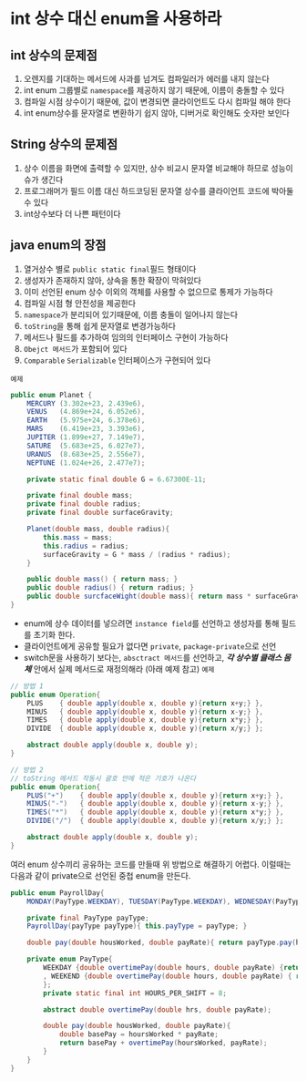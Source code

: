 # int 상수 대신 enum을 사용하라

## int 상수의 문제점
1. 오렌지를 기대하는 메서드에 사과를 넘겨도 컴파일러가 에러를 내지 않는다
2. int enum 그룹별로 `namespace`를 제공하지 않기 때문에, 이름이 충돌할 수 있다
3. 컴파일 시점 상수이기 때문에, 값이 변경되면 클라이언트도 다시 컴파일 해야 한다
4. int enum상수를 문자열로 변환하기 쉽지 않아, 디버거로 확인해도 숫자만 보인다


## String 상수의 문제점
1. 상수 이름을 화면에 출력할 수 있지만, 상수 비교시 문자열 비교해야 하므로 성능이슈가 생긴다
2. 프로그래머가 필드 이름 대신 하드코딩된 문자열 상수를 클라이언트 코드에 박아둘 수 있다
3. int상수보다 더 나쁜 패턴이다


## java enum의 장점
1. 열거상수 별로 `public static final`필드 형태이다
2. 생성자가 존재하지 않아, 상속을 통한 확장이 막혀있다
3. 이미 선언된 enum 상수 이외의 객체를 사용할 수 없으므로 통제가 가능하다
4. 컴파일 시점 형 안전성을 제공한다
5. `namespace`가 분리되어 있기때문에, 이름 충돌이 일어나지 않는다
6. `toString`을 통해 쉽게 문자열로 변경가능하다
7. 메서드나 필드를 추가하여 임의의 인터페이스 구현이 가능하다
8. `Obejct 메서드`가 포함되어 있다
9. `Comparable` `Serializable` 인터페이스가 구현되어 있다

`예제`
```java
public enum Planet {
    MERCURY (3.302e+23, 2.439e6),
    VENUS   (4.869e+24, 6.052e6),
    EARTH   (5.975e+24, 6.378e6),
    MARS    (6.419e+23, 3.393e6),
    JUPITER (1.899e+27, 7.149e7),
    SATURE  (5.683e+25, 6.027e7),
    URANUS  (8.683e+25, 2.556e7),
    NEPTUNE (1.024e+26, 2.477e7);

    private static final double G = 6.67300E-11;

    private final double mass;
    private final double radius;
    private final double surfaceGravity;

    Planet(double mass, double radius){
        this.mass = mass;
        this.radius = radius;
        surfaceGravity = G * mass / (radius * radius);
    }

    public double mass() { return mass; }
    public double radius() { return radius; }
    public double surcfaceWight(double mass){ return mass * surfaceGravity; }
}
```

- enum에 상수 데이터를 넣으려면 `instance field`를 선언하고 생성자를 통해 필드를 초기화 한다.
- 클라이언트에게 공유할 필요가 없다면 `private`, `package-private`으로 선언
- switch문을 사용하기 보다는, `absctract 메서드`를 선언하고, ***각 상수별 클래스 몸체*** 안에서 실제 메서드로 재정의해라 (아래 예제 참고)
`예제`
```java
// 방법 1
public enum Operation{
    PLUS    { double apply(double x, double y){return x+y;} },
    MINUS   { double apply(double x, double y){return x-y;} },
    TIMES   { double apply(double x, double y){return x*y;} },
    DIVIDE  { double apply(double x, double y){return x/y;} };

    abstract double apply(double x, double y);
}

// 방법 2
// toString 메서드 작동시 괄호 안에 적은 기호가 나온다
public enum Operation{
    PLUS("+")    { double apply(double x, double y){return x+y;} },
    MINUS("-")   { double apply(double x, double y){return x-y;} },
    TIMES("*")   { double apply(double x, double y){return x*y;} },
    DIVIDE("/")  { double apply(double x, double y){return x/y;} };

    abstract double apply(double x, double y);
}
```

여러 enum 상수끼리 공유하는 코드를 만들때 위 방법으로 해결하기 어렵다. 이럴때는 다음과 같이 private으로 선언된 중첩 enum을 만든다.
```java
public enum PayrollDay{
    MONDAY(PayType.WEEKDAY), TUESDAY(PayType.WEEKDAY), WEDNESDAY(PayType.WEEKDAY), THURSDAY(PayType.WEEKDAY), FRIDAY(PayType.WEEKDAY), SATURDAY(PayType.WEEKEND), SUNDAY(PayType.WEEKEND);

    private final PayType payType;
    PayrollDay(payType payType){ this.payType = payType; }

    double pay(double housWorked, double payRate){ return payType.pay(housWorked, payRate); }

    private enum PayType{
        WEEKDAY {double overtimePay(double hours, double payRate) {return hours <= HOURS_PER_SHIFT ? 0 : (hours - HOURS_PER_SHIFT)  * payRate / 2; }}
        , WEEKEND {double overtimePay(double hours, double payRate) { return hours * payRate / 2; }
        };
        private static final int HOURS_PER_SHIFT = 8;

        abstract double overtimePay(double hrs, double payRate);

        double pay(double housWorked, double payRate){
            double basePay = hoursWorked * payRate;
            return basePay + overtimePay(hoursWorked, payRate);
        }
    }
}
```
